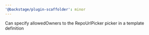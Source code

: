 ```yaml
---
'@backstage/plugin-scaffolder': minor
---
```


Can specify allowedOwners to the RepoUrlPicker picker in a template definition
